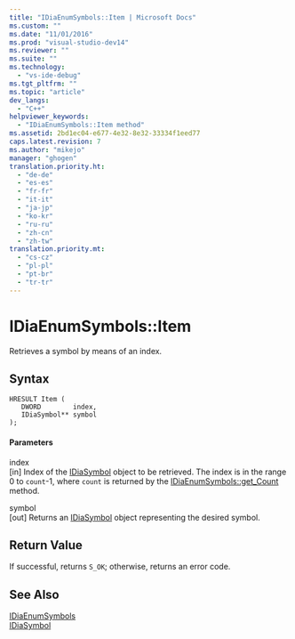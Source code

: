 ```yaml
---
title: "IDiaEnumSymbols::Item | Microsoft Docs"
ms.custom: ""
ms.date: "11/01/2016"
ms.prod: "visual-studio-dev14"
ms.reviewer: ""
ms.suite: ""
ms.technology: 
  - "vs-ide-debug"
ms.tgt_pltfrm: ""
ms.topic: "article"
dev_langs: 
  - "C++"
helpviewer_keywords: 
  - "IDiaEnumSymbols::Item method"
ms.assetid: 2bd1ec04-e677-4e32-8e32-33334f1eed77
caps.latest.revision: 7
ms.author: "mikejo"
manager: "ghogen"
translation.priority.ht: 
  - "de-de"
  - "es-es"
  - "fr-fr"
  - "it-it"
  - "ja-jp"
  - "ko-kr"
  - "ru-ru"
  - "zh-cn"
  - "zh-tw"
translation.priority.mt: 
  - "cs-cz"
  - "pl-pl"
  - "pt-br"
  - "tr-tr"
---
```

# IDiaEnumSymbols::Item
Retrieves a symbol by means of an index.  
  
## Syntax  
  
```cpp#  
HRESULT Item (   
   DWORD        index,  
   IDiaSymbol** symbol  
);  
```  
  
#### Parameters  
 index  
 [in] Index of the [IDiaSymbol](../../debugger/debug-interface-access/idiasymbol.md) object to be retrieved. The index is in the range 0 to `count`-1, where `count` is returned by the [IDiaEnumSymbols::get_Count](../../debugger/debug-interface-access/idiaenumsymbols-get-count.md) method.  
  
 symbol  
 [out] Returns an [IDiaSymbol](../../debugger/debug-interface-access/idiasymbol.md) object representing the desired symbol.  
  
## Return Value  
 If successful, returns `S_OK`; otherwise, returns an error code.  
  
## See Also  
 [IDiaEnumSymbols](../../debugger/debug-interface-access/idiaenumsymbols.md)   
 [IDiaSymbol](../../debugger/debug-interface-access/idiasymbol.md)